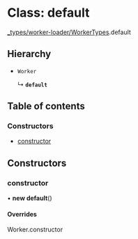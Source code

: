 # Class: default

[\_types/worker-loader/WorkerTypes](../modules/_types_worker_loader_WorkerTypes.md).default

## Hierarchy

- `Worker`

  ↳ **`default`**

## Table of contents

### Constructors

- [constructor](_types_worker_loader_WorkerTypes.default.md#constructor)

## Constructors

### constructor

• **new default**()

#### Overrides

Worker.constructor
